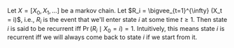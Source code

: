Let $X = [X_0, X_1, \ldots]$ be a markov chain.
Let $R_i = \bigvee_{t=1}^{\infty} (X_t = i)$,
i.e., $R_i$ is the event that we'll enter state $i$ at some time $t \ge 1$.
Then state $i$ is said to be recurrent iff $\Pr(R_i \mid X_0 = i) = 1$.
Intuitively, this means state $i$ is recurrent iff
we will always come back to state $i$ if we start from it.
